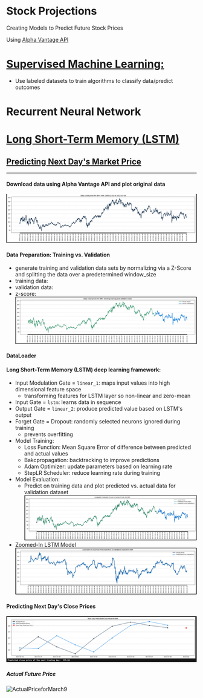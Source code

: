# **Stock Projections**
Creating Models to Predict Future Stock Prices 

Using [Alpha Vantage API](https://www.alphavantage.co/documentation/#)

# [Supervised Machine Learning:](https://www.ibm.com/cloud/learn/supervised-learning)
- Use labeled datasets to train algorithms to classify data/predict outcomes 

# Recurrent Neural Network 

# [Long Short-Term Memory (LSTM)](longShortTermMemory)
## [Predicting Next Day's Market Price](longShortTermMemory/lstmStockPrices.ipynb) 
---


#### Download data using Alpha Vantage API and plot original data 
![PricesTillMarch8](longShortTermMemory/dailyClose/dclose03_08.png "Daily Close Prices through March 8th")


#### Data Preparation: Training vs. Validation
- generate training and validation data sets by normalizing via a Z-Score and splitting the data over a predetermined window_size 
- training data: 
- validation data:
- z-score: 
![TrainValidateMarch8](longShortTermMemory/trainValidate/tv03_08.png "Training and Validation Data through March 8th")


#### DataLoader

#### Long Short-Term Memory (LSTM) deep learning framework: 
- Input Modulation Gate = `linear_1`: maps input values into high dimensional feature space
    - transforming features for LSTM layer so non-linear and zero-mean
- Input Gate = `lstm`: learns data in sequence
- Output Gate = `linear_2`: produce predicted value based on LSTM's output 
- Forget Gate = Dropout: randomly selected neurons ignored during training
    - prevents overfitting 
- Model Training: 
    - Loss Function: Mean Square Error of difference between predicted and actual values
    - Bakcpropagation: backtracking to improve predictions 
    - Adam Optimizer: update parameters based on learning rate 
    - StepLR Scheduler: reduce learning rate during training 
- Model Evaluation: 
    - Predict on training data and plot predicted vs. actual data for validation dataset 
![PredictedVsActualMarch8th](longShortTermMemory/predictVsActual/pva03_08.png "Predicted VS. Actual Prices through March 8th")
-  Zoomed-In LSTM Model 
![ZoomedPredictedPrice](longShortTermMemory/zoomIn/zoomed03_08.png "Zoomed-In Predicted Price on Validation Data")


#### Predicting Next Day's Close Prices
![PredPriceForMarch9](longShortTermMemory/tomorrowPrice/pred03_09.png "Predicted Price for March 9th")

##### Actual Future Price
![ActualPriceforMarch9](tomorrowPrice/close03_09.png "Actual Close Price for March 9th")




